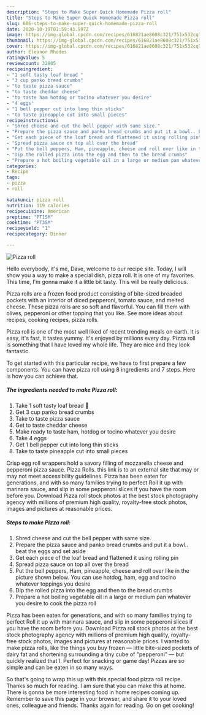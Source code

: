 ```yaml
---
description: "Steps to Make Super Quick Homemade Pizza roll"
title: "Steps to Make Super Quick Homemade Pizza roll"
slug: 606-steps-to-make-super-quick-homemade-pizza-roll
date: 2020-10-19T01:59:43.997Z
image: https://img-global.cpcdn.com/recipes/616821ae8608c321/751x532cq70/pizza-roll-recipe-main-photo.jpg
thumbnail: https://img-global.cpcdn.com/recipes/616821ae8608c321/751x532cq70/pizza-roll-recipe-main-photo.jpg
cover: https://img-global.cpcdn.com/recipes/616821ae8608c321/751x532cq70/pizza-roll-recipe-main-photo.jpg
author: Eleanor Rhodes
ratingvalue: 5
reviewcount: 32805
recipeingredient:
- "1 soft tasty loaf bread "
- "3 cup panko bread crumbs"
- "to taste pizza sauce"
- "to taste cheddar cheese"
- "to taste ham hotdog or tocino whatever you desire"
- "4 eggs"
- "1 bell pepper cut into long thin sticks"
- "to taste pineapple cut into small pieces"
recipeinstructions:
- "Shred cheese and cut the bell pepper with same size."
- "Prepare the pizza sauce and panko bread crumbs and put it a bowl.. beat the eggs and set aside"
- "Get each piece of the loaf bread and flattened it using rolling pin"
- "Spread pizza sauce on top all over the bread"
- "Put the bell peppers, Ham, pineapple, cheese and roll over like in the picture shown below. You can use hotdog, ham, egg and tocino whatever toppings you desire"
- "Dip the rolled pizza into the egg and then to the bread crumbs"
- "Prepare a hot boiling vegetable oil in a large or medium pan whatever you desire to cook the pizza roll"
categories:
- Recipe
tags:
- pizza
- roll

katakunci: pizza roll 
nutrition: 119 calories
recipecuisine: American
preptime: "PT15M"
cooktime: "PT35M"
recipeyield: "1"
recipecategory: Dinner

---
```



![Pizza roll](https://img-global.cpcdn.com/recipes/616821ae8608c321/751x532cq70/pizza-roll-recipe-main-photo.jpg)

Hello everybody, it's me, Dave, welcome to our recipe site. Today, I will show you a way to make a special dish, pizza roll. It is one of my favorites. This time, I'm gonna make it a little bit tasty. This will be really delicious.

Pizza rolls are a frozen food product consisting of bite-sized breaded pockets with an interior of diced pepperoni, tomato sauce, and melted cheese. These pizza rolls are so soft and flavorful. You can fill them with olives, pepperoni or other topping that you like. See more ideas about recipes, cooking recipes, pizza rolls.

Pizza roll is one of the most well liked of recent trending meals on earth. It is easy, it's fast, it tastes yummy. It's enjoyed by millions every day. Pizza roll is something that I have loved my whole life. They are nice and they look fantastic.


To get started with this particular recipe, we have to first prepare a few components. You can have pizza roll using 8 ingredients and 7 steps. Here is how you can achieve that.

<!--inarticleads1-->

##### The ingredients needed to make Pizza roll:

1. Take 1 soft tasty loaf bread 🍞
1. Get 3 cup panko bread crumbs
1. Take to taste pizza sauce
1. Get to taste cheddar cheese
1. Make ready to taste ham, hotdog or tocino whatever you desire
1. Take 4 eggs
1. Get 1 bell pepper cut into long thin sticks
1. Take to taste pineapple cut into small pieces


Crisp egg roll wrappers hold a savory filling of mozzarella cheese and pepperoni pizza sauce. Pizza Rolls. this link is to an external site that may or may not meet accessibility guidelines. Pizza has been eaten for generations, and with so many families trying to perfect Roll it up with marinara sauce, and slip in some pepperoni slices if you have the room before you. Download Pizza roll stock photos at the best stock photography agency with millions of premium high quality, royalty-free stock photos, images and pictures at reasonable prices. 

<!--inarticleads2-->

##### Steps to make Pizza roll:

1. Shred cheese and cut the bell pepper with same size.
1. Prepare the pizza sauce and panko bread crumbs and put it a bowl.. beat the eggs and set aside
1. Get each piece of the loaf bread and flattened it using rolling pin
1. Spread pizza sauce on top all over the bread
1. Put the bell peppers, Ham, pineapple, cheese and roll over like in the picture shown below. You can use hotdog, ham, egg and tocino whatever toppings you desire
1. Dip the rolled pizza into the egg and then to the bread crumbs
1. Prepare a hot boiling vegetable oil in a large or medium pan whatever you desire to cook the pizza roll


Pizza has been eaten for generations, and with so many families trying to perfect Roll it up with marinara sauce, and slip in some pepperoni slices if you have the room before you. Download Pizza roll stock photos at the best stock photography agency with millions of premium high quality, royalty-free stock photos, images and pictures at reasonable prices. I wanted to make pizza rolls, like the things you buy frozen — little bite-sized pockets of dairy fat and shortening surrounding a tiny cube of &#34;pepperoni&#34; — but quickly realized that I. Perfect for snacking or game day! Pizzas are so simple and can be eaten in so many ways. 

So that's going to wrap this up with this special food pizza roll recipe. Thanks so much for reading. I am sure that you can make this at home. There is gonna be more interesting food in home recipes coming up. Remember to save this page in your browser, and share it to your loved ones, colleague and friends. Thanks again for reading. Go on get cooking!
